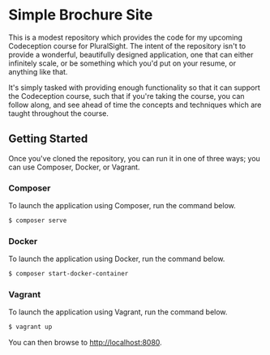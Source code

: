 # Simple Brochure Site

This is a modest repository which provides the code for my upcoming Codeception course for 
PluralSight. The intent of the repository isn't to provide a wonderful, beautifully designed 
application, one that can either infinitely scale, or be something which you'd put on your resume, 
or anything like that. 

It's simply tasked with providing enough functionality so that it can 
support the Codeception course, such that if you're taking the course, you can follow along, and 
see ahead of time the concepts and techniques which are taught throughout the course.

## Getting Started

Once you've cloned the repository, you can run it in one of three ways; you can use Composer, 
Docker, or Vagrant.
 
### Composer

To launch the application using Composer, run the command below. 

```bash
$ composer serve
```

### Docker

To launch the application using Docker, run the command below. 

```bash
$ composer start-docker-container
```

### Vagrant

To launch the application using Vagrant, run the command below. 

```bash
$ vagrant up
```

You can then browse to <http://localhost:8080>.

